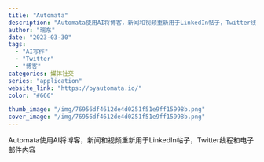 ```yaml
---
title: "Automata"
description: "Automata使用AI将博客，新闻和视频重新用于LinkedIn帖子，Twitter线程和电子邮件内容"
author: "瑞东"
date: "2023-03-30"
tags:
  - "AI写作"
  - "Twitter"
  - "博客"
categories: 媒体社交
series: "application"
website_link: "https://byautomata.io/"
color: "#666"

thumb_image: "/img/76956df4612de4d0251f51e9ff15998b.png"
cover_image: "/img/76956df4612de4d0251f51e9ff15998b.png"
---
```


Automata使用AI将博客，新闻和视频重新用于LinkedIn帖子，Twitter线程和电子邮件内容